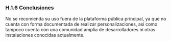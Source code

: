 ### H.1.6 Conclusiones

No se recomienda su uso fuera de la plataforma pública principal, ya que no cuenta con forma documentada de realizar personalizaciones, así como tampoco cuenta con una comunidad amplia de desarrolladores ni otras instalaciones conocidas actualmente. 


